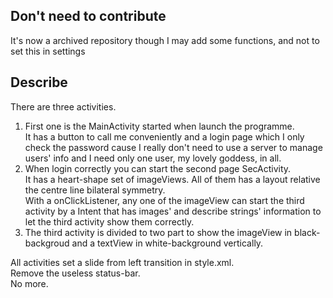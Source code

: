 ## Don't need to contribute
It's now a archived repository though I may add some functions, and not to set this in settings
## Describe
There are three activities.  
1. First one is the MainActivity started when launch the programme.  
	It has a button to call me conveniently and a login page which I only check the password cause I really don't need to use a server to manage users' info and I need only one user, my lovely goddess, in all.  
2. When login correctly you can start the second page SecActivity.  
	It has a heart-shape set of imageViews. All of them has a layout relative the centre line bilateral symmetry.   
	With a onClickListener, any one of the imageView can start the third activity by a Intent that has images' and describe strings' information to let the third activity show them correctly.  
3. The third activity is divided to two part to show the imageView in black-backgroud and a textView in white-background vertically.    

All activities set a slide from left transition in style.xml.  
Remove the useless status-bar.  
No more.  